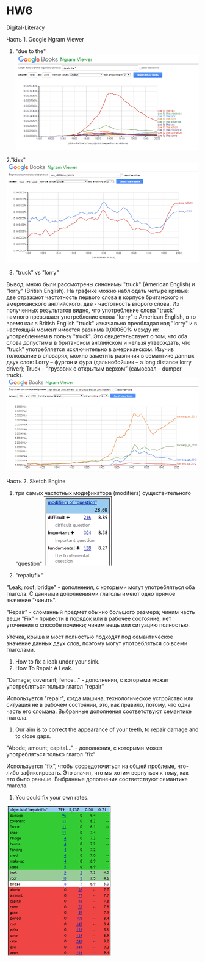 # HW6
Digital-Literacy

Часть 1. Google Ngram Viewer
1. "due to the"
![](https://github.com/VVShatokhina/HW6/blob/master/1.1.png)

2."kiss" 
![](https://github.com/VVShatokhina/HW6/blob/master/1.2.png)

3. "truck" vs "lorry"

Вывод: мною были рассмотрены синонимы "truck" (American English) и "lorry" (British English). На графике можно наблюдать четыре кривые: две отражают частотность первого слова в корпусе британского и американского английского, две - частотность второго слова. Из полученных результатов видно, что употребление слова "truck" намного превышает употребление слова "lorry" в  American English, в то время как в British English "truck" изначально преобладал над "lorry" и в настоящий момент имеется разнима 0,00060% между их употреблением в пользу "truck". Это свидетельствует о том, что оба слова допустимы в британском английском и нельзя утверждать, что "truck" употребляется исключительно в американском. Изучив толкование в словарях, можно заметить различия в семантике данных двух слов: Lorry – фургон и фура (дальнобойщик  – a long distance lorry driver); Truck – “грузовик с открытым верхом” (самосвал – dumper truck).  
![](https://github.com/VVShatokhina/HW6/blob/master/1.3.png)


Часть 2. Sketch Engine
1. три самых частотных модификатора (modifiers) существительного "question"
![](https://github.com/VVShatokhina/HW6/blob/master/2.2.png)

2. "repair/fix"

"Leak; roof; bridge" - дополнения, с которыми могут употребляться оба глагола. С данными дополнениями глаголы имеют одно прямое значение "чинить". 

"Repair" - сломанный предмет обычно большого размера; чиним часть вещи
"Fix" - привести в порядок или в рабочее состояние, нет уточнения о способе починки; чиним вещь или ситуацию полностью. 

Утечка, крыша и мост полностью подходят под семантическое значение данных двух слов, поэтому могут употребляться со всеми глаголами.

1) How to fix a leak under your sink. 
2) How To Repair A Leak.

"Damage; covenant; fence..." - дополнения, с которыми может употребляться только глагол "repair"

Используется "repair", когда машина, технологическое устройство или ситуация не в рабочем состоянии, это, как правило, потому, что одна часть его сломана. 
Выбранные дополнения соответствуют семантике глагола.

1) Our aim is to correct the appearance of your teeth, to repair damage and to close gaps.

"Abode; amount; capital..." - дополнения, с которыми может употребляться только глагол "fix"

Используется “fix”, чтобы сосредоточиться на общей проблеме, что-либо зафиксировать. Это значит, что мы хотим вернуться к тому, как это было раньше.
Выбранные дополнения соответствуют семантике глагола.

1) You could fix your own rates.

![](https://github.com/VVShatokhina/HW6/blob/master/2.1.png)
